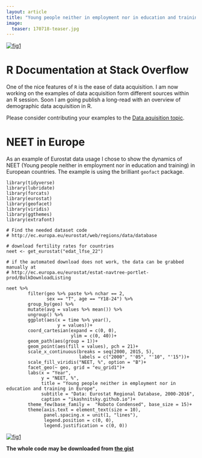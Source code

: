 ```yaml
---
layout: article
title: "Young people neither in employment nor in education and training in Europe, 2000-2016"
image:
  teaser: 170718-teaser.jpg
---
```


[![fig1][f1]][f1]  

# R Documentation at Stack Overflow
One of the nice features of `R` is the ease of data acquisition. I am now working on the examples of data acquisition form different sources within an R session. Soon I am going publish a long-read with an overview of demographic data acquisition in R.

Please consider contributing your examples to the [Data aquisition topic][so].

# NEET in Europe

As an example of Eurostat data usage I chose to show the dynamics of NEET (Young people neither in employment nor in education and training) in European countries. The example is using the brilliant `geofact` package.  

```
library(tidyverse)
library(lubridate)
library(forcats)
library(eurostat)
library(geofacet)
library(viridis)
library(ggthemes)
library(extrafont)

# Find the needed dataset code 
# http://ec.europa.eu/eurostat/web/regions/data/database

# download fertility rates for countries
neet <- get_eurostat("edat_lfse_22")

# if the automated download does not work, the data can be grabbed manually at
# http://ec.europa.eu/eurostat/estat-navtree-portlet-prod/BulkDownloadListing

neet %>% 
        filter(geo %>% paste %>% nchar == 2,
               sex == "T", age == "Y18-24") %>%
        group_by(geo) %>% 
        mutate(avg = values %>% mean()) %>% 
        ungroup() %>% 
        ggplot(aes(x = time %>% year(),
                   y = values))+
        coord_cartesian(expand = c(0, 0), 
                        ylim = c(0, 40))+
        geom_path(aes(group = 1))+
        geom_point(aes(fill = values), pch = 21)+
        scale_x_continuous(breaks = seq(2000, 2015, 5),
                           labels = c("2000", "'05", "'10", "'15"))+
        scale_fill_viridis("NEET, %", option = "B")+
        facet_geo(~ geo, grid = "eu_grid1")+
        labs(x = "Year",
             y = "NEET, %",
             title = "Young people neither in employment nor in education and training in Europe",
             subtitle = "Data: Eurostat Regional Database, 2000-2016",
             caption = "ikashnitsky.github.io")+
        theme_few(base_family =  "Roboto Condensed", base_size = 15)+
        theme(axis.text = element_text(size = 10),
              panel.spacing.x = unit(1, "lines"),
              legend.position = c(0, 0),
              legend.justification = c(0, 0))
```

[![fig1][f1]][f1]  


**The whole code may be downloaded from [the gist][gist]**


[f1]: https://ikashnitsky.github.io/images/170718/neet-in-europe.png

[gist]: https://gist.github.com/ikashnitsky/5e073ccebbf1617e79d7d3cc080aceed
[so]: https://stackoverflow.com/documentation/r/10800
